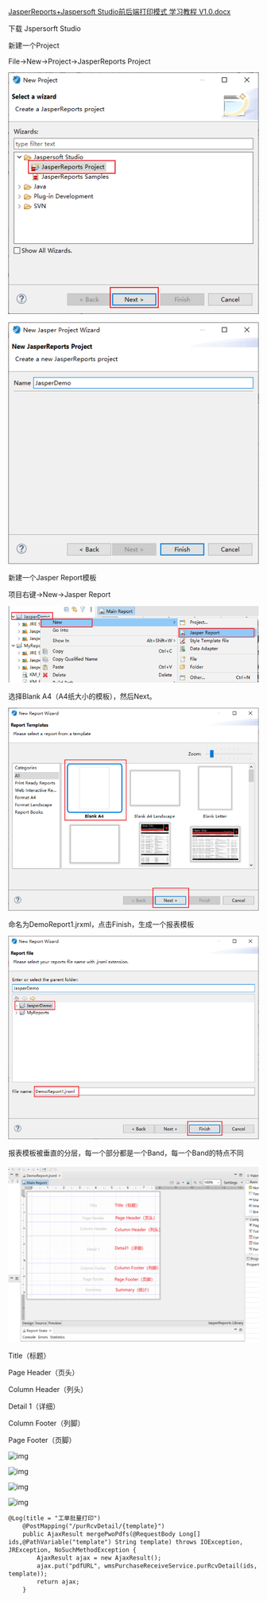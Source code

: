 [JasperReports+Jaspersoft Studio前后端打印模式 学习教程 V1.0.docx](https://www.yuque.com/attachments/yuque/0/2024/docx/43512689/1735482449863-33f77ead-62cb-4473-bcf5-1cf3ada359dd.docx)

下载 Jspersorft Studio 

新建一个Project

File->New->Project->JasperReports Project

![img](images/1735778194822.png)



![img](images/1735778344309.png)

新建一个Jasper Report模板

项目右键->New->Jasper Report

![img](images/1735778463200.png)

选择Blank A4（A4纸大小的模板），然后Next。

![img](images/1735778549485.png)

命名为DemoReport1.jrxml，点击Finish，生成一个报表模板

![img](images/1735778853185.png)



报表模板被垂直的分层，每一个部分都是一个Band，每一个Band的特点不同

![img](images/1735808341439.png)



Title（标题）



Page Header（页头）



Column Header（列头）



Detail 1（详细）



Column Footer（列脚）



Page Footer（页脚）





















































































































































![img](images/1735662044404-c4e2a030-325c-485f-9493-47fdea1615b5.png)



![img](images/1735662083877-6aee417f-7e33-47f4-9b53-73f689f1c84d.png)



![img](images/1735662145247-d16da736-40a4-4f36-a667-e7c5cc244fe6.png)



![img](images/1735662622788-47931f0e-8e34-4383-b131-73a86f971a6c.png)





```plain
@Log(title = "工单批量打印")
    @PostMapping("/purRcvDetail/{template}")
    public AjaxResult mergePwoPdfs(@RequestBody Long[] ids,@PathVariable("template") String template) throws IOException, JRException, NoSuchMethodException {
        AjaxResult ajax = new AjaxResult();
        ajax.put("pdfURL", wmsPurchaseReceiveService.purRcvDetail(ids, template));
        return ajax;
    }
```
